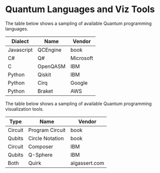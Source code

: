 # Quantum Languages and Viz Tools

The table below shows a sampling of available Quantum programming languages.

| Dialect    | Name     | Vendor    |
|------------|----------|-----------|
| Javascript | QCEngine | book      |
| C#         | Q#       | Microsoft |
| C          | OpenQASM | IBM       |
| Python     | Qiskit   | IBM       |
| Python     | Cirq     | Google    |
| Python     | Braket   | AWS       |

The table below shows a sampling of available Quantum programming visualization tools.

| Type       | Name     | Vendor    |
|------------|----------|-----------|
| Circuit    | Program Circuit | book      |
| Qubits     | Circle Notation | book      |
| Circuit    | Composer   | IBM       |
| Qubits     | Q-Sphere   | IBM       |
| Both       | Quirk       | algassert.com    |
